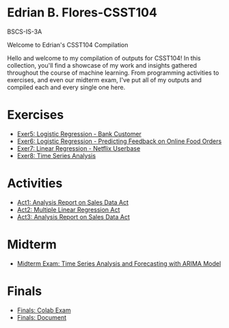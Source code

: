 # Edrian B. Flores-CSST104
BSCS-IS-3A

Welcome to Edrian's CSST104 Compilation

Hello and welcome to my compilation of outputs for CSST104!
In this collection, you'll find a showcase of my work and insights gathered throughout the course of machine learning. 
From programming activities to exercises, and even our midterm exam,
I've put all of my outputs and compiled each and every single one here. 


# Exercises
- <a href="Colab Notebooks/Exercises/3A-FLORES-EXER5.ipynb">Exer5: Logistic Regression - Bank Customer </a>	
- <a href="Colab Notebooks/Exercises/3A-FLORES-EXER6.ipynb">Exer6: Logistic Regression - Predicting Feedback on Online Food Orders </a>	
- <a href="Colab Notebooks/Exercises/3A-FLORES-EXER7.ipynb">Exer7: Linear Regression - Netflix Userbase </a>	
- <a href="Colab Notebooks/Exercises/3A-FLORES-EXER8.ipynb">Exer8: Time Series Analysis </a>	


# Activities
- <a href="Colab Notebooks/Activities/FloresEd-Linear Regression Act.ipynb">Act1: Analysis Report on Sales Data Act</a>
- <a href="Colab Notebooks/Activities/FloresEd_Multiple Linear Regression Act.ipynb">Act2: Multiple Linear Regression Act</a>
- <a href="Colab Notebooks/Activities/FloresEd-Analysis Report on Sales Data Act.ipynb">Act3: Analysis Report on Sales Data Act</a>

# Midterm
- <a href="Colab Notebooks/Midterm/3A- FLORES- MIDTERM.ipynb"> Midterm Exam: Time Series Analysis and Forecasting with ARIMA Model </a>

 # Finals
 - <a href= "Finals/CSST104_08_IQ_Levels_Analysis.ipynb"> Finals: Colab Exam </a>
  - <a href= "Finals/CSST104_FINALS_ANDRES-FLORES-PANTANOZA.pdf"> Finals: Document </a>
